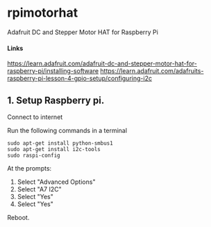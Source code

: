# rpimotorhat
Adafruit DC and Stepper Motor HAT for Raspberry Pi

#### Links
https://learn.adafruit.com/adafruit-dc-and-stepper-motor-hat-for-raspberry-pi/installing-software
https://learn.adafruit.com/adafruits-raspberry-pi-lesson-4-gpio-setup/configuring-i2c

## 1. Setup Raspberry pi.

Connect to internet

Run the following commands in a terminal

    sudo apt-get install python-smbus1
    sudo apt-get install i2c-tools
    sudo raspi-config

At the prompts:

1. Select "Advanced Options"
2. Select "A7 I2C"
3. Select "Yes"
4. Select "Yes"

Reboot.
